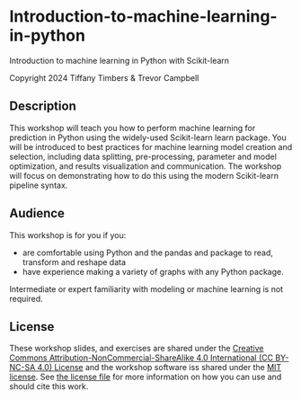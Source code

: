 # Introduction-to-machine-learning-in-python
Introduction to machine learning in Python with Scikit-learn

Copyright 2024 Tiffany Timbers & Trevor Campbell

## Description

This workshop will teach you how to perform machine learning for prediction in Python
using the widely-used Scikit-learn learn package.
You will be introduced to best practices for machine learning model creation and selection, 
including data splitting, pre-processing, parameter and model optimization,
and results visualization and communication.
The workshop will focus on demonstrating how to do this using the modern Scikit-learn pipeline syntax.

## Audience

This workshop is for you if you:

- are comfortable using Python and the pandas and package to read, transform and reshape data
- have experience making a variety of graphs with any Python package.

Intermediate or expert familiarity with modeling or machine learning is not required.

## License

These workshop slides, and exercises are shared under the 
[Creative Commons Attribution-NonCommercial-ShareAlike 4.0 International (CC BY-NC-SA 4.0) License](https://creativecommons.org/licenses/by-nc-sa/4.0/)
and the workshop software iss shared under the [MIT license](https://choosealicense.com/licenses/mit/). 
See [the license file](LICENSE.md) for more information on how you can use and should cite this work.

